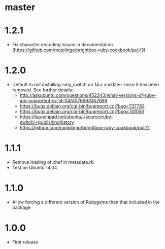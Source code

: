 # master

# 1.2.1
  * Fix character encoding issues in documentation (https://github.com/mojolingo/brightbox-ruby-cookbook/pull/3)

# 1.2.0
  * Default to not installing ruby_switch on 14.x and later since it has been removed. See further details:
    * http://askubuntu.com/questions/452243/what-versions-of-ruby-are-supported-in-14-04/457699#457699
    * https://bugs.debian.org/cgi-bin/bugreport.cgi?bug=737782
    * https://bugs.debian.org/cgi-bin/bugreport.cgi?bug=741050
    * https://launchpad.net/ubuntu/+source/ruby-switch/+publishinghistory
    * https://github.com/mojolingo/brightbox-ruby-cookbook/pull/2

# 1.1.1
  * Remove loading of chef in metadata.rb
  * Test on Ubuntu 14.04

# 1.1.0
  * Allow forcing a different version of Rubygems than that included in the package

# 1.0.0
  * First release
